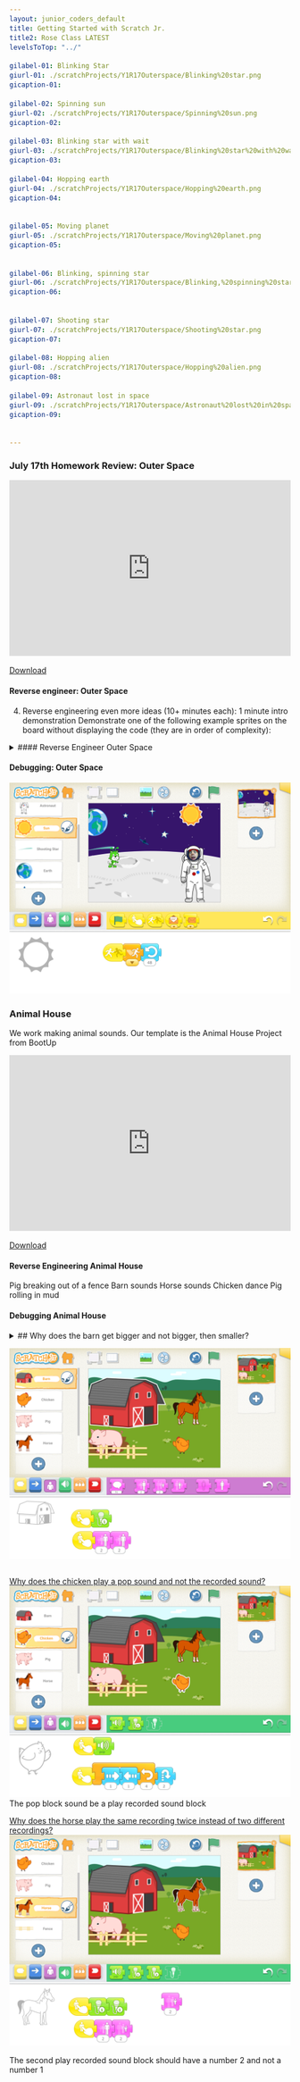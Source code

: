 ```yaml
---
layout: junior_coders_default
title: Getting Started with Scratch Jr.
title2: Rose Class LATEST
levelsToTop: "../"

gilabel-01: Blinking Star
giurl-01: ./scratchProjects/Y1R17Outerspace/Blinking%20star.png
gicaption-01: 

gilabel-02: Spinning sun
giurl-02: ./scratchProjects/Y1R17Outerspace/Spinning%20sun.png
gicaption-02: 

gilabel-03: Blinking star with wait
giurl-03: ./scratchProjects/Y1R17Outerspace/Blinking%20star%20with%20wait.png
gicaption-03: 

gilabel-04: Hopping earth
giurl-04: ./scratchProjects/Y1R17Outerspace/Hopping%20earth.png
gicaption-04: 


gilabel-05: Moving planet
giurl-05: ./scratchProjects/Y1R17Outerspace/Moving%20planet.png
gicaption-05: 


gilabel-06: Blinking, spinning star
giurl-06: ./scratchProjects/Y1R17Outerspace/Blinking,%20spinning%20star.png
gicaption-06: 


gilabel-07: Shooting star
giurl-07: ./scratchProjects/Y1R17Outerspace/Shooting%20star.png
gicaption-07: 

gilabel-08: Hopping alien
giurl-08: ./scratchProjects/Y1R17Outerspace/Hopping%20alien.png
gicaption-08: 

gilabel-09: Astronaut lost in space
giurl-09: ./scratchProjects/Y1R17Outerspace/Astronaut%20lost%20in%20space.png
gicaption-09:  


---
```




### July 17th Homework Review: Outer Space

<iframe width="100%" height="315" src="https://www.youtube.com/embed/EQ8FqqIM_Rc" frameborder="0" allow="accelerometer; autoplay; encrypted-media; gyroscope; picture-in-picture" allowfullscreen></iframe>

[Download](./scratchProjects/Y1R17Outerspace.sjr)

#### Reverse engineer: Outer Space


4. Reverse engineering even more ideas (10+ minutes each):
1 minute intro demonstration
Demonstrate one of the following example sprites on the board without displaying the code (they are in order of complexity):





<!-- move to lessons -->
<details><summary>#### Reverse Engineer Outer Space
</summary>

#### Addendum: Code for Alien Planet

<div class="slider">
<!-- These have to be links  -->
<div class="slides">
[![ {{ page.gilabel-01 }} ]({{ page.giurl-01 }})]({{ page.giurl-01 }}){: target="_blank"}
{: #slide-01}

[![ {{ page.gilabel-02 }} ]({{ page.giurl-02 }})]({{ page.giurl-02 }}){: target="\_blank"}
{: #slide-02}

[![ {{ page.gilabel-03 }} ]({{ page.giurl-03 }})]({{ page.giurl-03 }}){: target="\_blank"}
{: #slide-03}

[![ {{ page.gilabel-04 }} ]({{ page.giurl-04 }})]({{ page.giurl-04 }}){: target="\_blank"}
{: #slide-04}

[![ {{ page.gilabel-05 }} ]({{ page.giurl-05 }})]({{ page.giurl-05 }}){: target="\_blank"}
{: #slide-05}

[![ {{ page.gilabel-06 }} ]({{ page.giurl-06 }})]({{ page.giurl-06 }}){: target="\_blank"}
{: #slide-06}

[![ {{ page.gilabel-07 }} ]({{ page.giurl-07 }})]({{ page.giurl-07 }}){: target="\_blank"}
{: #slide-07}

[![ {{ page.gilabel-08 }} ]({{ page.giurl-08 }})]({{ page.giurl-08 }}){: target="\_blank"}
{: #slide-08}

[![ {{ page.gilabel-09 }} ]({{ page.giurl-09 }})]({{ page.giurl-09 }}){: target="\_blank"}
{: #slide-09}

</div>
<!-- necessary space-->
[{{ page.gilabel-01 }}](#slide-01) | [{{ page.gilabel-02 }}](#slide-02) | [{{ page.gilabel-03 }}](#slide-03) | [{{ page.gilabel-04 }}](#slide-04) | [{{ page.gilabel-05 }}](#slide-05) | [{{ page.gilabel-06 }}](#slide-06) | [{{ page.gilabel-07 }}](#slide-07) | [{{ page.gilabel-08 }}](#slide-08)| [{{ page.gilabel-09 }}](#slide-09)
</div>


</details>







#### Debugging: Outer Space



![Debugging1](./scratchProjects/Y1R17Outerspace/Debugging/Debugging%201.png)

### Animal House

We work making animal sounds. Our template is the Animal House Project from BootUp

<iframe width="100%" height="315" src="https://www.youtube.com/embed/ie-PcCGplu4" frameborder="0" allow="accelerometer; autoplay; encrypted-media; gyroscope; picture-in-picture" allowfullscreen></iframe>

[Download](./scratchProjects/Y1R18Animalhouse.sjr)

#### Reverse Engineering Animal House

Pig breaking out of a fence
Barn sounds
Horse sounds
Chicken dance
Pig rolling in mud


#### Debugging Animal House

<details>
<summary>## Why does the barn get bigger and not bigger, then smaller?

![Why does the barn get bigger and not bigger, then smaller?](./scratchProjects/Y1R18Animalhouse/Debugging/Debugging%201.png)

</summary>

## Why does the barn get bigger and not bigger, then smaller?

The second grow block should be a shrink block

</details>

[Why does the chicken play a pop sound and not the recorded sound?](./scratchProjects/Y1R18Animalhouse/Debugging/Debugging%202.png)
![Why does the chicken play a pop sound and not the recorded sound?](./scratchProjects/Y1R18Animalhouse/Debugging/Debugging%202.png)
The pop block sound be a play recorded sound block

[Why does the horse play the same recording twice instead of two different recordings?](./scratchProjects/Y1R18Animalhouse/Debugging/Debugging%203.png)
![Why does the horse play the same recording twice instead of two different recordings?](./scratchProjects/Y1R18Animalhouse/Debugging/Debugging%203.png)



The second play recorded sound block should have a number 2 and not a number 1







